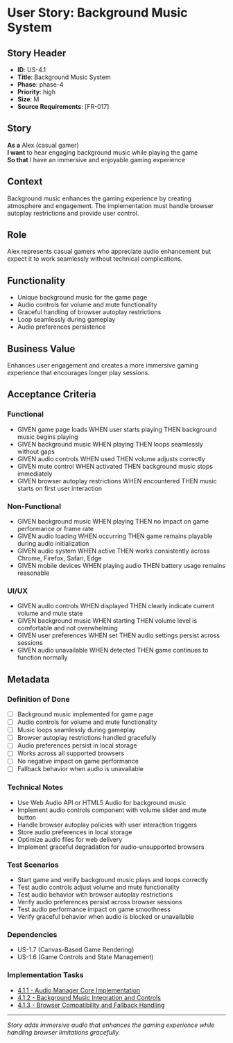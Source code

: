 # User Story: Background Music System

## Story Header

- **ID**: US-4.1
- **Title**: Background Music System
- **Phase**: phase-4
- **Priority**: high
- **Size**: M
- **Source Requirements**: [FR-017]

## Story

**As a** Alex (casual gamer)  
**I want** to hear engaging background music while playing the game  
**So that** I have an immersive and enjoyable gaming experience

## Context

Background music enhances the gaming experience by creating atmosphere and engagement. The implementation must handle browser autoplay restrictions and provide user control.

## Role

Alex represents casual gamers who appreciate audio enhancement but expect it to work seamlessly without technical complications.

## Functionality

- Unique background music for the game page
- Audio controls for volume and mute functionality
- Graceful handling of browser autoplay restrictions
- Loop seamlessly during gameplay
- Audio preferences persistence

## Business Value

Enhances user engagement and creates a more immersive gaming experience that encourages longer play sessions.

## Acceptance Criteria

### Functional

- GIVEN game page loads WHEN user starts playing THEN background music begins playing
- GIVEN background music WHEN playing THEN loops seamlessly without gaps
- GIVEN audio controls WHEN used THEN volume adjusts correctly
- GIVEN mute control WHEN activated THEN background music stops immediately
- GIVEN browser autoplay restrictions WHEN encountered THEN music starts on first user interaction

### Non-Functional

- GIVEN background music WHEN playing THEN no impact on game performance or frame rate
- GIVEN audio loading WHEN occurring THEN game remains playable during audio initialization
- GIVEN audio system WHEN active THEN works consistently across Chrome, Firefox, Safari, Edge
- GIVEN mobile devices WHEN playing audio THEN battery usage remains reasonable

### UI/UX

- GIVEN audio controls WHEN displayed THEN clearly indicate current volume and mute state
- GIVEN background music WHEN starting THEN volume level is comfortable and not overwhelming
- GIVEN user preferences WHEN set THEN audio settings persist across sessions
- GIVEN audio unavailable WHEN detected THEN game continues to function normally

## Metadata

### Definition of Done

- [ ] Background music implemented for game page
- [ ] Audio controls for volume and mute functionality
- [ ] Music loops seamlessly during gameplay
- [ ] Browser autoplay restrictions handled gracefully
- [ ] Audio preferences persist in local storage
- [ ] Works across all supported browsers
- [ ] No negative impact on game performance
- [ ] Fallback behavior when audio is unavailable

### Technical Notes

- Use Web Audio API or HTML5 Audio for background music
- Implement audio controls component with volume slider and mute button
- Handle browser autoplay policies with user interaction triggers
- Store audio preferences in local storage
- Optimize audio files for web delivery
- Implement graceful degradation for audio-unsupported browsers

### Test Scenarios

- Start game and verify background music plays and loops correctly
- Test audio controls adjust volume and mute functionality
- Test audio behavior with browser autoplay restrictions
- Verify audio preferences persist across browser sessions
- Test audio performance impact on game smoothness
- Verify graceful behavior when audio is blocked or unavailable

### Dependencies

- US-1.7 (Canvas-Based Game Rendering)
- US-1.6 (Game Controls and State Management)

### Implementation Tasks

- [4.1.1 - Audio Manager Core Implementation](../../tasks/phase-4/us-4.1-background-music-system/task-4.1.1-audio-manager-core.md)
- [4.1.2 - Background Music Integration and Controls](../../tasks/phase-4/us-4.1-background-music-system/task-4.1.2-background-music-controls.md)
- [4.1.3 - Browser Compatibility and Fallback Handling](../../tasks/phase-4/us-4.1-background-music-system/task-4.1.3-browser-compatibility.md)

---

_Story adds immersive audio that enhances the gaming experience while handling browser limitations gracefully._
